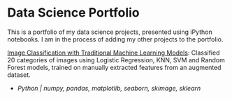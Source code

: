 # Data Science Portfolio

This is a portfolio of my data science projects, presented using iPython notebooks. I am in the process of adding my other projects to the portfolio.

[Image Classification with Traditional Machine Learning Models](https://github.com/jasperkan/data_science_portfolio/blob/master/Image%20Classification%20with%20Traditional%20ML%20Models/Image%20Classification%20with%20Traditional%20ML%20Models.ipynb): Classified 20 categories of images using Logistic Regression, KNN, SVM and Random Forest models, trained on manually extracted features from an augmented dataset.
- *Python | numpy, pandas, matplotlib, seaborn, skimage, sklearn*
